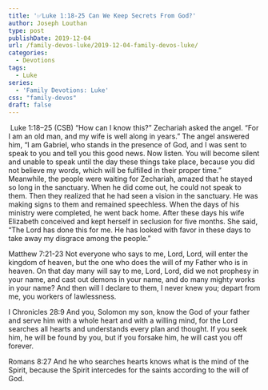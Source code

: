 ```yaml
---
title: '✅Luke 1:18-25 Can We Keep Secrets From God?'
author: Joseph Louthan
type: post
publishDate: 2019-12-04
url: /family-devos-luke/2019-12-04-family-devos-luke/
categories:
  - Devotions
tags:
  - Luke
series:
  - 'Family Devotions: Luke'
css: "family-devos"
draft: false
---
```

​				Luke 1:18–25 (CSB) “How can I know this?” Zechariah asked the angel. “For I am an old man, and my wife is well along in years.”  The angel answered him, “I am Gabriel, who stands in the presence of God, and I was sent to speak to you and tell you this good news.  Now listen. You will become silent and unable to speak until the day these things take place, because you did not believe my words, which will be fulfilled in their proper time.”  Meanwhile, the people were waiting for Zechariah, amazed that he stayed so long in the sanctuary.  When he did come out, he could not speak to them. Then they realized that he had seen a vision in the sanctuary. He was making signs to them and remained speechless.  When the days of his ministry were completed, he went back home.  After these days his wife Elizabeth conceived and kept herself in seclusion for five months. She said,  “The Lord has done this for me. He has looked with favor in these days to take away my disgrace among the people.” 

Matthew 7:21-23 Not everyone who says to me, Lord, Lord, will enter the kingdom of heaven, but the one who does the will of my Father who is in heaven.  On that day many will say to me, Lord, Lord, did we not prophesy in your name, and cast out demons in your name, and do many mighty works in your name?  And then will I declare to them, I never knew you; depart from me, you workers of lawlessness.

I Chronicles 28:9 And you, Solomon my son, know the God of your father and serve him with a whole heart and with a willing mind, for the Lord searches all hearts and understands every plan and thought. If you seek him, he will be found by you, but if you forsake him, he will cast you off forever.

Romans 8:27 And he who searches hearts knows what is the mind of the Spirit, because the Spirit intercedes for the saints according to the will of God.